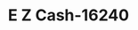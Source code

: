 ---
f_zip-code: 82935
f_state-code: WY
title: E Z Cash-16240
f_phone: 307-875-7200
f_city-only: Green River
f_address: 180 Uinta Dr Green River
f_location-unique-id: '16240'
slug: e-z-cash-16240
updated-on: '2024-05-30T13:46:58.046Z'
created-on: '2024-05-30T13:36:59.803Z'
published-on: '2024-05-30T13:54:32.469Z'
f_city-state: cms/city/green-river-wy.md
f_company: cms/company/e-z-cash.md
f_state: cms/state/wyoming.md
layout: '[payday-loan].html'
tags: payday-loan
---